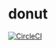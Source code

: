 # donut

[![CircleCI](https://circleci.com/gh/hackercampcz/core/tree/trunk.svg?style=shield)](https://circleci.com/gh/hackercampcz/core/tree/trunk)
